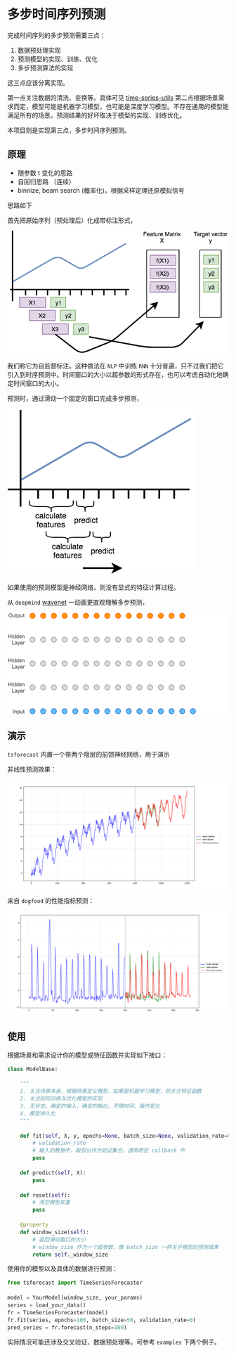 # 多步时间序列预测

完成时间序列的多步预测需要三点：
1. 数据预处理实现
2. 预测模型的实现、训练、优化
3. 多步预测算法的实现

这三点应该分离实现。

第一点关注数据的清洗、变换等。具体可见 [time-series-utils](https://github.smartx.com/zhiwen/time-series-utils)
第二点根据场景需求而定，模型可能是机器学习模型，也可能是深度学习模型。不存在通用的模型能满足所有的场景。预测结果的好坏取决于模型的实现、训练优化。

本项目则是实现第三点，多步时间序列预测。

## 原理

- 随参数 t 变化的思路
- 自回归思路 （连续）
- binnize, beam search (概率化)，根据采样定理还原模拟信号

思路如下

首先把原始序列（预处理后）化成带标注形式，

![how-to-labeling-time-series](./asset/how-to-labeling-time-series.png)

我们称它为自监督标注。这种做法在 `NLP` 中训练 `RNN` 十分普遍，只不过我们把它引入到时序预测中。时间窗口的大小以超参数的形式存在，也可以考虑自动化地确定时间窗口的大小。



预测时，通过滑动一个固定的窗口完成多步预测，

![how-to-forecast-time-series](./asset/how-to-forecast-time-series.png)

如果使用的预测模型是神经网络，则没有显式的特征计算过程。



从 `deepmind` [wavenet](https://deepmind.com/blog/article/wavenet-generative-model-raw-audio) 一动画更直观理解多步预测，

![how-to-forecast-time-series](./asset/how-to-forecast-time-series.gif)

## 演示

`tsforecast` 内置一个带两个隐层的前馈神经网络，用于演示

非线性预测效果：

![](./asset/nonlinear-demo.png)

来自 `dogfood` 的性能指标预测：

![dogfood-iops.png](./asset/dogfood-iops.png)



## 使用

根据场景和需求设计你的模型或特征函数并实现如下接口：

```python
class ModelBase:

    """
    1. 关注场景本身，根据场景定义模型，如果是机器学习模型，则关注特征函数
    2. 关注如何训练与优化模型的实现
    3. 无状态，确定的输入，确定的输出，不随时间、操作变化
    4. 模型持久化
    """

    def fit(self, X, y, epochs=None, batch_size=None, validation_rate=0):
        # validation_rate
        # 输入的数据中，取部分作为验证集合，通常用在 callback 中
        pass

    def predict(self, X):
        pass

    def reset(self):
        # 清空模型权重
        pass

    @property
    def window_size(self):
        # 返回滑动窗口的大小
        # window_size 作为一个超参数，像 batch_size 一样关乎模型的预测效果
        return self._window_size
```



使用你的模型以及具体的数据进行预测：

```python
from tsforecast import TimeSeriesForecaster

model = YourModel(window_size, your_params)
series = load_your_data()
fr = TimeSeriesForecaster(model)
fr.fit(series, epochs=100, batch_size=50, validation_rate=0)
pred_series = fr.forecast(n_steps=100)
```



实际情况可能还涉及交叉验证、数据预处理等。可参考 `examples` 下两个例子。





